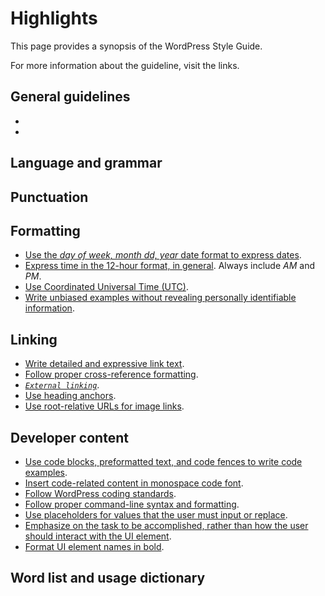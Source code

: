 # Highlights

This page provides a synopsis of the WordPress Style Guide.

For more information about the guideline, visit the links.

## General guidelines

-
-

## Language and grammar



## Punctuation



## Formatting

- [Use the *day of week, month dd, year* date format to express dates](//dates-times.md).
- [Express time in the 12-hour format, in general](//dates-times.md). Always include *AM* and *PM*.
- [Use Coordinated Universal Time (UTC)](//dates-times.md).
- [Write unbiased examples without revealing personally identifiable information](//examples.md).

## Linking

- [Write detailed and expressive link text](//link-text.md).
- [Follow proper cross-reference formatting](//cross-references.md).
- [*`External linking`*](//external-links.md).
- [Use heading anchors](//heading-targets.md).
- [Use root-relative URLs for image links](//image-links.md).

## Developer content

- [Use code blocks, preformatted text, and code fences to write code examples](//code-examples.md).
- [Insert code-related content in monospace code font](//code-in-text.md).
- [Follow WordPress coding standards](//coding-standards.md).
- [Follow proper command-line syntax and formatting](//command-line-syntax.md).
- [Use placeholders for values that the user must input or replace](//placeholders.md).
- [Emphasize on the task to be accomplished, rather than how the user should interact with the UI element](//ui-elements.md).
- [Format UI element names in bold](//ui-elements.md).

## Word list and usage dictionary
